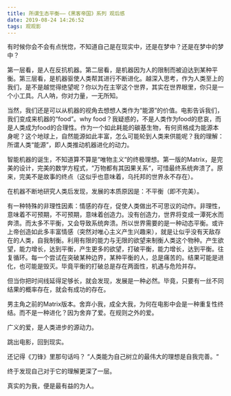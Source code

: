 ```yaml
---
title: 所谓生态平衡——《黑客帝国》系列 观后感
date: 2019-08-24 14:26:52
tags: 观观影
---
```


有时候你会不会有点恍惚，不知道自己是在现实中，还是在梦中？还是在梦中的梦中？

第一层看，是人在反抗机器。第二层看，是机器因为人的限制而被迫达到某种平衡。第三层看，是机器驱使人类帮其进行不断进化。越深入思考，作为人类至上的我们，是不是越觉得绝望呢？你以为在主宰这个世界，其实在世界眼里，你只是一个小工具。凡人呐，你对力量，一无所知。

当然，我们还是可以从机器的视角去想想人类作为“能源”的价值。电影告诉我们，我们变成来机器的“food”。why food？我疑惑的，不是人类作为food的悲哀，而是人类成为food的合理性。作为一个如此耗能的碳基生物，有何资格成为能源本身呢？这个地球上，自然能源如此丰富，怎么可能轮到人类来供能呢？我的理解：所谓人类“能源”，即人类推动机器进化的动力。

智能机器的诞生，不知道算不算是“唯物主义“的终极理想。第一版的Matrix，是完美的设计，完美的数学方程式，“万物都有其因果关系“，可惜最终系统奔溃了。原来，完美不是故事的终点（这似乎也意味着，乌托邦的世界永不存在）。

在机器不断地研究人类后发现，发展的本质原因是：不平衡（即不完美）。

有一种特殊的非理性因素：情感的存在，促使人类做出不可思议的动作。非理性，意味着不可预期，不可预期，意味着创造力。没有创造力，世界将变成一潭死水而奔溃。而太多不平衡，又会导致系统奔溃。所以世界需要的是一种动态平衡。或许上帝创造如此多丰富情感（突然对唯心主义产生兴趣来），就是让似乎没有天敌存在的人类，自我制衡。利用有限的能力与无限的欲望来制衡人类这个物种。产生欲望，能力增长，达到平衡，产生更多的欲望，打破平衡，能力增长，达到平衡。往复循环。每一个尝试在突破某种边界，某种平衡的人，总是痛苦的。结果可能是进化，也可能是毁灭。毕竟平衡的打破总是存在两面性，机遇与危险并存。

但当你把时间线延得足够长，就会发现，发展是一种必然。毕竟，只要有一丝不同结果的概率存在，就会有成功的存在。

男主角之前的Matrix版本。舍弃小我，成全大我，为何在电影中会是一种重复性终结。而不是一种进化？因为舍弃了爱。在规则之外的爱。

广义的爱，是人类进步的源动力。

跳出电影，回到现实。

还记得《刀锋》里那句话吗？ “人类能为自己树立的最伟大的理想是自我完善。“  

终于发现自己对于它的理解更深了一层。

真实的为我，便是最有益的为人。